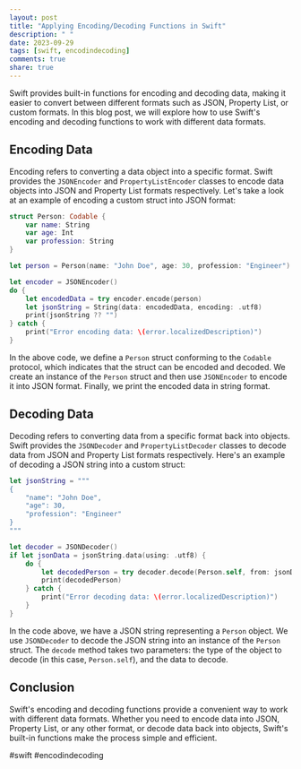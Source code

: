 ```yaml
---
layout: post
title: "Applying Encoding/Decoding Functions in Swift"
description: " "
date: 2023-09-29
tags: [swift, encodindecoding]
comments: true
share: true
---
```


Swift provides built-in functions for encoding and decoding data, making it easier to convert between different formats such as JSON, Property List, or custom formats. In this blog post, we will explore how to use Swift's encoding and decoding functions to work with different data formats.

## Encoding Data

Encoding refers to converting a data object into a specific format. Swift provides the `JSONEncoder` and `PropertyListEncoder` classes to encode data objects into JSON and Property List formats respectively. Let's take a look at an example of encoding a custom struct into JSON format:

```swift
struct Person: Codable {
    var name: String
    var age: Int
    var profession: String
}

let person = Person(name: "John Doe", age: 30, profession: "Engineer")

let encoder = JSONEncoder()
do {
    let encodedData = try encoder.encode(person)
    let jsonString = String(data: encodedData, encoding: .utf8)
    print(jsonString ?? "")
} catch {
    print("Error encoding data: \(error.localizedDescription)")
}
```

In the above code, we define a `Person` struct conforming to the `Codable` protocol, which indicates that the struct can be encoded and decoded. We create an instance of the `Person` struct and then use `JSONEncoder` to encode it into JSON format. Finally, we print the encoded data in string format.

## Decoding Data

Decoding refers to converting data from a specific format back into objects. Swift provides the `JSONDecoder` and `PropertyListDecoder` classes to decode data from JSON and Property List formats respectively. Here's an example of decoding a JSON string into a custom struct:

```swift
let jsonString = """
{
    "name": "John Doe",
    "age": 30,
    "profession": "Engineer"
}
"""

let decoder = JSONDecoder()
if let jsonData = jsonString.data(using: .utf8) {
    do {
        let decodedPerson = try decoder.decode(Person.self, from: jsonData)
        print(decodedPerson)
    } catch {
        print("Error decoding data: \(error.localizedDescription)")
    }
}
```

In the code above, we have a JSON string representing a `Person` object. We use `JSONDecoder` to decode the JSON string into an instance of the `Person` struct. The `decode` method takes two parameters: the type of the object to decode (in this case, `Person.self`), and the data to decode.

## Conclusion

Swift's encoding and decoding functions provide a convenient way to work with different data formats. Whether you need to encode data into JSON, Property List, or any other format, or decode data back into objects, Swift's built-in functions make the process simple and efficient.

#swift #encodindecoding
